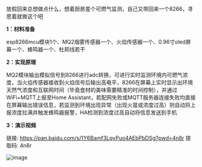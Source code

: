 放假回来总想做点什么，想着厨房差个可燃气监测，自己又带回来一个8266，寻思着就做这个吧

**1：材料准备**

esp8266mcu模块1个、MQ2烟雾传感器一个、火焰传感器一个、0.96寸oled屏幕一个、蜂鸣器一个、杜邦线若干

**2：实现原理**

MQ2模块输出模拟信号到8266进行adc转换，可进行实时监测环境内可燃气浓度，当火焰传感器接收到火焰信号后输出高电平，8266在屏幕上实时显示出环境天然气浓度和互联网时间（毕竟食材的美味需要精准的时间控制），并通过WiFi+MQTT上报至Home Assistant，若配网失败或MQTT服务器连接失败均直接在屏幕输出错误信息，若监测到环境出现异常（出现火苗或浓度过高）则自动将上报浓度拉满并触发蜂鸣器报警，HA检测到浓度过高自动将信息发送到手机

**3：演示视频**

链接: https://pan.baidu.com/s/1Y6Bamf3LqyPuo4AEbPbDSg?pwd=4n8r 提取码: 4n8r

![image](https://github.com/Murphy-ZZH/KitchenWarning-ESP8266-MQ2-HA/blob/main/%E5%BE%AE%E4%BF%A1%E5%9B%BE%E7%89%87_20240724012633.jpg)
